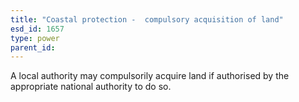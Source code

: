 ```yaml
---
title: "Coastal protection -  compulsory acquisition of land"
esd_id: 1657
type: power
parent_id:  
---
```


A local authority may compulsorily acquire land if authorised by the appropriate national authority to do so.


